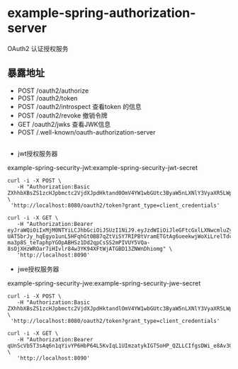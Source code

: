 # example-spring-authorization-server
OAuth2 认证授权服务



## 暴露地址


- POST /oauth2/authorize
- POST /oauth2/token
- POST /oauth2/introspect 查看token 的信息
- POST /oauth2/revoke 撤销令牌
- GET /oauth2/jwks 查看JWK信息
- POST /.well-known/oauth-authorization-server

##


- jwt授权服务器

example-spring-security-jwt:example-spring-security-jwt-secret

```shell
curl -i -X POST \
   -H "Authorization:Basic ZXhhbXBsZS1zcHJpbmctc2VjdXJpdHktand0OmV4YW1wbGUtc3ByaW5nLXNlY3VyaXR5LWp3dC1zZWNyZXQ=" \
 'http://localhost:8080/oauth2/token?grant_type=client_credentials'
```


```shell
curl -i -X GET \
   -H "Authorization:Bearer eyJraWQiOiIxMjM0NTYiLCJhbGciOiJSUzI1NiJ9.eyJzdWIiOiJleGFtcGxlLXNwcmluZy1zZWN1cml0eS1qd3QiLCJhdWQiOiJleGFtcGxlLXNwcmluZy1zZWN1cml0eS1qd3QiLCJuYmYiOjE2NjM2NTYwODMsInNjb3BlIjpbInJlYWQiLCJvcGVuaWQiLCJ3cml0ZSJdLCJpc3MiOiJodHRwOlwvXC9sb2NhbGhvc3Q6ODA4MFwvIiwiZXhwIjoxNjYzNjU5NjgzLCJpYXQiOjE2NjM2NTYwODN9.H1vxnuWx_JYGUwD9MbH5zrhNvReroJCmvzRDfw6HRpqXAfBFhpPitHlnaG07I29eInXkjBDe6s5B6FEi1m2PRTD-UAT5brJy_hqEgyo1unL5HFqhGt0BB7qZtViSY7RIPBtVramETGtAg6ueekwjWoXiLrelTdcFJ7I3codXxi1sjbgGRtqr5LnUcnGtp_lHhOk4n06IvVGoPisWo3H7PtuKU3HGzoJR8RGKSwUmRDmqkF1VRAZder_-ma3p8S_teTaphpYGOpABHSz1Dd2qpCsSS2mPIVUY5VQa-8sOjXHzWROar7iHIvlr84w3YK94XFtWjATGBD13ZNWnDhiomg" \
   'http://localhost:8090'
```

- jwe授权服务器

example-spring-security-jwe:example-spring-security-jwe-secret

```shell
curl -i -X POST \
   -H "Authorization:Basic ZXhhbXBsZS1zcHJpbmctc2VjdXJpdHktandlOmV4YW1wbGUtc3ByaW5nLXNlY3VyaXR5LWp3ZS1zZWNyZXQ=" \
 'http://localhost:8080/oauth2/token?grant_type=client_credentials'
```


```shell
curl -i -X GET \
   -H "Authorization:Bearer qUnScVb5T3sAq6n1qYivYP6HbP64L5KvIqL1UImzatykIGTSoHP_QZLLCIfgsDWi_e8Av3OyId6EiP0hAPsgU1WMRRZksG2caEDCrB79hSOiqbWVEgSy63trdwsFa6ZO" \
   'http://localhost:8090'
```
